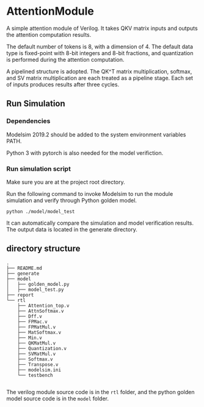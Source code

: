 # AttentionModule

A simple attention module of Verilog. It takes QKV matrix inputs and outputs the attention computation results.

The default number of tokens is 8, with a dimension of 4. The default data type is fixed-point with 8-bit integers and 8-bit fractions, and quantization is performed during the attention computation.

A pipelined structure is adopted. The QK^T matrix multiplication, softmax, and SV matrix multiplication are each treated as a pipeline stage. Each set of inputs produces results after three cycles.

## Run Simulation

### Dependencies

Modelsim 2019.2 should be added to the system environment variables PATH.

Python 3 with pytorch is also needed for the model verifiction.

### Run simulation script

Make sure you are at the project root directory.

Run the following command to invoke Modelsim to run the module simulation and verify  through Python golden model.

```
python ./model/model_test
```

It can automatically compare the simulation and model verification results. The output data is located in the generate directory.

## directory structure

```
.
├── README.md
├── generate
├── model
│   ├── golden_model.py
│   ├── model_test.py
├── report
└── rtl
    ├── Attention_top.v
    ├── AttnSoftmax.v
    ├── Dff.v
    ├── FPMac.v
    ├── FPMatMul.v
    ├── MatSoftmax.v
    ├── Min.v
    ├── QKMatMul.v
    ├── Quantization.v
    ├── SVMatMul.v
    ├── Softmax.v
    ├── Transpose.v
    ├── modelsim.ini
    └── testbench
 
```

The verilog module source code is in the `rtl` folder, and the python golden model source code is in the `model` folder.
